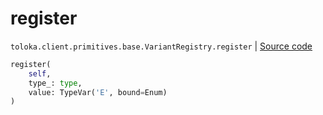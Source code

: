 # register
`toloka.client.primitives.base.VariantRegistry.register` | [Source code](https://github.com/Toloka/toloka-kit/blob/v0.1.26/src/client/primitives/base.py#L33)

```python
register(
    self,
    type_: type,
    value: TypeVar('E', bound=Enum)
)
```

